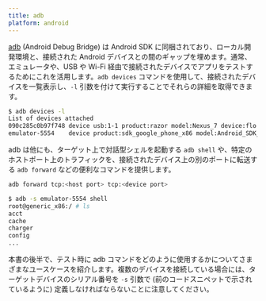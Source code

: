 ```yaml
---
title: adb
platform: android
---
```


[adb](https://developer.android.com/studio/command-line/adb "Android Debug Bridge") (Android Debug Bridge) は Android SDK に同梱されており、ローカル開発環境と、接続された Android デバイスとの間のギャップを埋めます。通常、エミュレータや、USB や Wi-Fi 経由で接続されたデバイスでアプリをテストするためにこれを活用します。`adb devices` コマンドを使用して、接続されたデバイスを一覧表示し、`-l` 引数を付けて実行することでそれらの詳細を取得できます。

```bash
$ adb devices -l
List of devices attached
090c285c0b97f748 device usb:1-1 product:razor model:Nexus_7 device:flo
emulator-5554    device product:sdk_google_phone_x86 model:Android_SDK_built_for_x86 device:generic_x86 transport_id:1
```

adb は他にも、ターゲット上で対話型シェルを起動する `adb shell` や、特定のホストポート上のトラフィックを、接続されたデバイス上の別のポートに転送する `adb forward` などの便利なコマンドを提供します。

```bash
adb forward tcp:<host port> tcp:<device port>
```

```bash
$ adb -s emulator-5554 shell
root@generic_x86:/ # ls
acct
cache
charger
config
...
```

本書の後半で、テスト時に adb コマンドをどのように使用するかについてさまざまなユースケースを紹介します。複数のデバイスを接続している場合には、ターゲットデバイスのシリアル番号を `-s` 引数で (前のコードスニペットで示されているように) 定義しなければならないことに注意してください。
